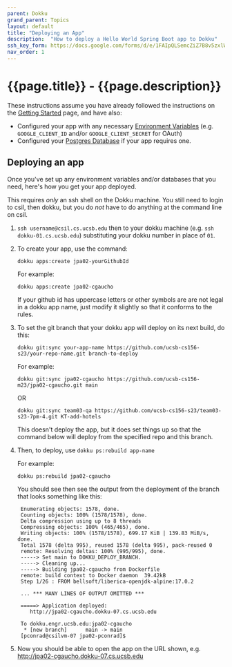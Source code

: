 ```yaml
---
parent: Dokku
grand_parent: Topics
layout: default
title: "Deploying an App"
description:  "How to deploy a Hello World Spring Boot app to Dokku"
ssh_key_form: https://docs.google.com/forms/d/e/1FAIpQLSemcZiZ7B8v5zxlWmaWw-YRkr4dip_t6qgpinYoo9xchw_IOg/viewform
nav_order: 1
---
```


# {{page.title}} - {{page.description}}

These instructions assume you have already followed the instructions 
on the [Getting Started](https://ucsb-cs156.github.io/topics/dokku/getting_started.html) page, and have also:

* Configured your app with any necessary [Environment Variables](/topics/dokku/environment_variables.html) (e.g. `GOOGLE_CLIENT_ID` and/or `GOOGLE_CLIENT_SECRET` for OAuth)
* Configured your [Postgres Database](/topics/dokku/postgres_database.html) if your app requires one.

## Deploying an app 

Once you've set up any environment variables and/or databases that you need, here's how you get
your app deployed.

This requires *only* an ssh shell on the Dokku machine.  You still need to login to csil, then dokku, but you do *not* have to do anything at the command line on csil.

1. `ssh username@csil.cs.ucsb.edu` then to your dokku machine (e.g. `ssh dokku-01.cs.ucsb.edu`) substituting your dokku number in place of `01`.

2. To create your app, use the command:

   ```
   dokku apps:create jpa02-yourGithubId
   ```

   For example:
   
   ```
   dokku apps:create jpa02-cgaucho
   ```

   If your github id has uppercase letters or other symbols are are not legal in a dokku app name, just modify it slightly so that it
   conforms to the rules.

2. To set the git branch that your dokku app will deploy on its next build, do this:
   ```
   dokku git:sync your-app-name https://github.com/ucsb-cs156-s23/your-repo-name.git branch-to-deploy
   ```

   For example:
   ```
   dokku git:sync jpa02-cgaucho https://github.com/ucsb-cs156-m23/jpa02-cgaucho.git main
   ```

   OR

   ```
   dokku git:sync team03-qa https://github.com/ucsb-cs156-s23/team03-s23-7pm-4.git KT-add-hotels
   ```

   This doesn't deploy the app, but it does set things up so that the command below will deploy from
   the specified repo and this branch.

4. Then, to deploy, use `dokku ps:rebuild app-name`
   
   For example:
   ```
   dokku ps:rebuild jpa02-cgaucho
   ```
   You should see then see the output from the deployment of the branch that looks something like this:
   
  
   ```
    Enumerating objects: 1578, done.
    Counting objects: 100% (1578/1578), done.
    Delta compression using up to 8 threads
    Compressing objects: 100% (465/465), done.
    Writing objects: 100% (1578/1578), 699.17 KiB | 139.83 MiB/s, done.
    Total 1578 (delta 995), reused 1578 (delta 995), pack-reused 0
    remote: Resolving deltas: 100% (995/995), done.
    -----> Set main to DOKKU_DEPLOY_BRANCH.
    -----> Cleaning up...
    -----> Building jpa02-cgaucho from Dockerfile
    remote: build context to Docker daemon  39.42kB
    Step 1/26 : FROM bellsoft/liberica-openjdk-alpine:17.0.2
    
    ... *** MANY LINES OF OUTPUT OMITTED ***
    
    =====> Application deployed:
       http://jpa02-cgaucho.dokku-07.cs.ucsb.edu
   
    To dokku.engr.ucsb.edu:jpa02-cgaucho
     * [new branch]      main -> main
    [pconrad@csilvm-07 jpa02-pconrad]$ 
   ```
5. Now you should be able to open the app on the URL shown, e.g. <http://jpa02-cgaucho.dokku-07.cs.ucsb.edu>


